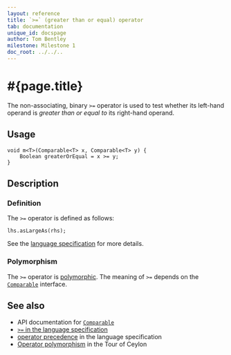 ```yaml
---
layout: reference
title: `>=` (greater than or equal) operator
tab: documentation
unique_id: docspage
author: Tom Bentley
milestone: Milestone 1
doc_root: ../../..
---
```


# #{page.title}

The non-associating, binary `>=` operator is used to test whether its left-hand 
operand is *greater than or equal to* its right-hand operand.

## Usage 

    void m<T>(Comparable<T> x, Comparable<T> y) {
        Boolean greaterOrEqual = x >= y;
    }

## Description

### Definition

The `>=` operator is defined as follows:

<!-- no-check -->
    lhs.asLargeAs(rhs);

See the [language specification](#{page.doc_root}/#{site.urls.spec_relative}#equalitycomparison) for more details.

### Polymorphism

The `>=` operator is [polymorphic](#{page.doc_root}/reference/operator/operator-polymorphism). 
The meaning of `>=` depends on the 
[`Comparable`](#{page.doc_root}/api/ceylon/language/interface_Comparable.html) interface.

## See also

* API documentation for [`Comparable`](#{page.doc_root}/api/ceylon/language/interface_Comparable.html)
* [`>=` in the language specification](#{page.doc_root}/#{site.urls.spec_relative}#equalitycomparison)
* [operator precedence](#{page.doc_root}/#{site.urls.spec_relative}#operatorprecedence) in the 
  language specification
* [Operator polymorphism](#{page.doc_root}/tour/language-module/#operator_polymorphism) 
  in the Tour of Ceylon


